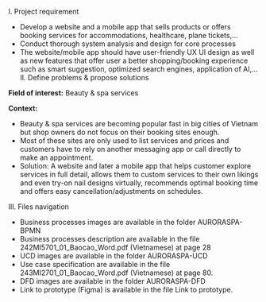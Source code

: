 I. Project requirement

- Develop a website and a mobile app that sells products or offers booking services for accommodations, healthcare, plane tickets,...
- Conduct thorough system analysis and design for core processes
- The website/mobile app should have user-friendly UX UI design as well as new features that offer user a better shopping/booking experience such as smart suggestion, optimized search engines, application of AI,...
II. Define problems & propose solutions

**Field of interest:** Beauty & spa services

**Context:**

- Beauty & spa services are becoming popular fast in big cities of Vietnam but shop owners do not focus on their booking sites enough.
- Most of these sites are only used to list services and prices and customers have to rely on another messaging app or call directly to make an appointment.
- Solution: A website and later a mobile app that helps customer explore services in full detail, allows them to custom services to their own likings and even try-on nail designs virtually, recommends optimal booking time and offers easy cancellation/adjustments on schedules.

III. Files navigation

- Business processes images are available in the folder AURORASPA-BPMN
- Business processes description are available in the file 242MI5701_01_Baocao_Word.pdf (Vietnamese) at page 28
- UCD images are available in the folder AURORASPA-UCD
- Use case specification are available in the file 243MI2701_01_Baocao_Word.pdf (Vietnamese) at page 80.
- DFD images are available in the folder AURORASPA-DFD
- Link to prototype (Figma) is available in the file Link to prototype. 
